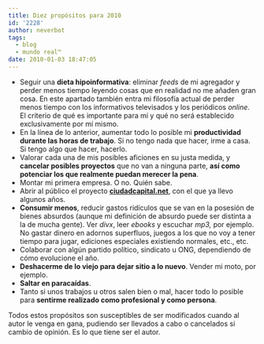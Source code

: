 ```yaml
---
title: Diez propósitos para 2010
id: '2228'
author: neverbot
tags:
  - blog
  - mundo real™
date: 2010-01-03 18:47:05
---
```


*   Seguir una **dieta hipoinformativa**: eliminar _feeds_ de mi agregador y perder menos tiempo leyendo cosas que en realidad no me añaden gran cosa. En este apartado también entra mi filosofía actual de perder menos tiempo con los informativos televisados y los periódicos _online_. El criterio de qué es importante para mí y qué no será establecido exclusivamente por mí mismo.
*   En la línea de lo anterior, aumentar todo lo posible mi **productividad durante las horas de trabajo**. Si no tengo nada que hacer, irme a casa. Si tengo algo que hacer, hacerlo.
*   Valorar cada una de mis posibles aficiones en su justa medida, y **cancelar posibles proyectos** que no van a ninguna parte, **así como potenciar los que realmente puedan merecer la pena**.
*   Montar mi primera empresa. O no. Quién sabe.
*   Abrir al público el proyecto [**ciudadcapital.net**](http://www.ciudadcapital.net/), con el que ya llevo algunos años.
*   **Consumir menos**, reducir gastos ridículos que se van en la posesión de bienes absurdos (aunque mi definición de absurdo puede ser distinta a la de mucha gente). Ver _divx_, leer _ebooks_ y escuchar _mp3,_ por ejemplo. No gastar dinero en adornos superfluos, juegos a los que no voy a tener tiempo para jugar, ediciones especiales existiendo normales, etc., etc.
*   Colaborar con algún partido político, sindicato u ONG, dependiendo de cómo evolucione el año.
*   **Deshacerme de lo viejo para dejar sitio a lo nuevo**. Vender mi moto, por ejemplo.
*   **Saltar en paracaídas**.
*   Tanto si unos trabajos u otros salen bien o mal, hacer todo lo posible para **sentirme realizado como profesional y como persona**.

Todos estos propósitos son susceptibles de ser modificados cuando al autor le venga en gana, pudiendo ser llevados a cabo o cancelados si cambio de opinión. Es lo que tiene ser el autor.